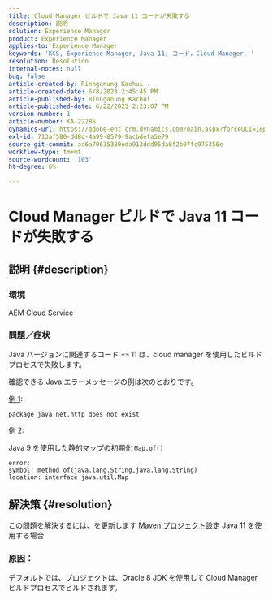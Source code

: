 ```yaml
---
title: Cloud Manager ビルドで Java 11 コードが失敗する
description: 説明
solution: Experience Manager
product: Experience Manager
applies-to: Experience Manager
keywords: 'KCS, Experience Manager, Java 11, コード，Cloud Manager, '
resolution: Resolution
internal-notes: null
bug: false
article-created-by: Rinnganung Kachui .
article-created-date: 6/8/2023 2:45:45 PM
article-published-by: Rinnganung Kachui .
article-published-date: 6/22/2023 2:23:07 PM
version-number: 1
article-number: KA-22285
dynamics-url: https://adobe-ent.crm.dynamics.com/main.aspx?forceUCI=1&pagetype=entityrecord&etn=knowledgearticle&id=6f0f6424-0b06-ee11-8f6e-6045bd006793
exl-id: 713af580-dd8c-4a99-8579-9acbdefa5e79
source-git-commit: aa6a79635380eda913ddd95da0f2b97fc975356e
workflow-type: tm+mt
source-wordcount: '103'
ht-degree: 6%

---
```


# Cloud Manager ビルドで Java 11 コードが失敗する

## 説明 {#description}


### <b>環境</b>

AEM Cloud Service

### <b>問題／症状</b>

Java バージョンに関連するコード =`>`  11 は、cloud manager を使用したビルドプロセスで失敗します。

確認できる Java エラーメッセージの例は次のとおりです。

<u>例 1</u>:


```
package java.net.http does not exist
```


<u>例 2</u>:

Java 9 を使用した静的マップの初期化 `Map.of()`


```
error:
symbol: method of(java.lang.String,java.lang.String)
location: interface java.util.Map
```



## 解決策 {#resolution}


この問題を解決するには、を更新します [Maven プロジェクト設定](https://experienceleague.adobe.com/docs/experience-manager-cloud-manager/content/getting-started/project-creation/build-environment.html#maven-toolchains) Java 11 を使用する場合

### <b>原因</b>：

デフォルトでは、プロジェクトは、Oracle 8 JDK を使用して Cloud Manager ビルドプロセスでビルドされます。
